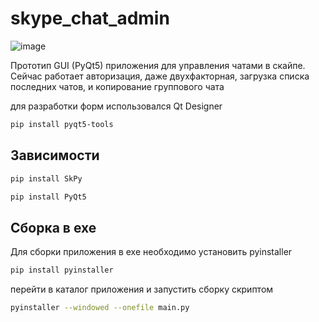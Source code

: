 # skype_chat_admin

![image](https://user-images.githubusercontent.com/1984061/138210075-50d565a9-1daa-4b5b-aa30-d84a0818c64b.png)

 Прототип GUI (PyQt5) приложения для управления чатами в скайпе. Сейчас работает авторизация, даже двухфакторная, загрузка списка последних чатов, и копирование группового чата

для разработки форм использовался Qt Designer 

```sh
pip install pyqt5-tools
```

## Зависимости
```sh
pip install SkPy
```
```sh
pip install PyQt5
```
## Сборка в exe
Для сборки приложения в exe необходимо установить pyinstaller 
```sh
pip install pyinstaller
```
перейти в каталог приложения и запустить сборку скриптом


```sh
pyinstaller --windowed --onefile main.py
```
